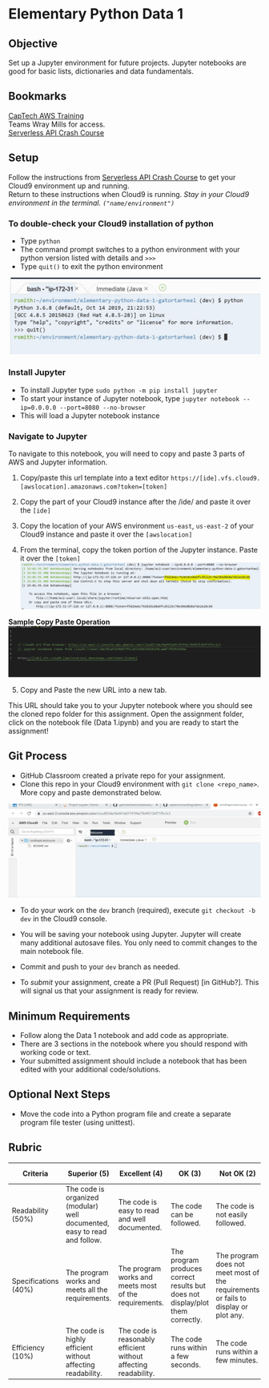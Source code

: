 # Elementary Python Data 1

## Objective

Set up a Jupyter environment for future projects.
Jupyter notebooks are good for basic lists, dictionaries and data fundamentals.

## Bookmarks

[CapTech AWS Training](captech-training.signin.aws.amazon.com)  
Teams Wray Mills for access.  
[Serverless API Crash Course](https://cap3totl.com/serverless-api-crash-course.html)  
<!-- <img src="aws-signin1.jpg" style="width: 20%; height: 20%;"> -->

## Setup  

Follow the instructions from [Serverless API Crash Course](https://cap3totl.com/serverless-api-crash-course.html) to get your Cloud9 environment up and running.  
Return to these instructions when Cloud9 is running.  _Stay in your Cloud9 environment in the terminal.  `("name/environment")`_

### To double-check your Cloud9 installation of python ###

* Type `python`
* The command prompt switches to a python environment with your python version listed with details and `>>>`  
* Type `quit()` to exit the python environment  
  
![Alternate text](images/pythonproof.JPG)  

### Install Jupyter ###

* To install Jupyter type `sudo python -m pip install jupyter`  
* To start your instance of Jupyter notebook, type `jupyter notebook --ip=0.0.0.0 --port=8080 --no-browser`
* This will load a Jupyter notebook instance  

 ### Navigate to Jupyter ###  
 To navigate to this notebook, you will need to copy and paste 3 parts of AWS and Jupyter information.  
  
1. Copy/paste this url template into a text editor `https://[ide].vfs.cloud9.[awslocation].amazonaws.com?token=[token]`
2. Copy the part of your Cloud9 instance after the /ide/ and paste it over the `[ide]`  

3. Copy the location of your AWS environment `us-east`, `us-east-2` of your Cloud9 instance and paste it over the `[awslocation]`  

4. From the terminal, copy the token portion of the Jupyter instance.  Paste it over the `[token]`
 ![Alternate text](images/grabthetoken.JPG)  

**Sample Copy Paste Operation**
![Alternate text](images/cloud9jupyter.gif)  

5. Copy and Paste the new URL into a new tab.


This URL should take you to your Jupyter notebook where you should see the cloned repo folder for this assignment.  Open the assignment folder, click on the notebook file (Data 1.ipynb) and you are ready to start the assignment! 

## Git Process

 * GitHub Classroom created a private repo for your assignment.
 * Clone this repo in your Cloud9 environment with `git clone <repo_name>`.  More copy and paste demonstrated below.
  
 ![Alternate text](images/gitcloneelempython.gif)  
 
 * To do your work on the `dev` branch (required), execute `git checkout -b dev` in the Cloud9 console.<br/>
 
 * You will be saving your notebook using Jupyter. Jupyter will create many additional autosave files. You only need to commit changes to the main notebook file.
 * Commit and push to your `dev` branch as needed.
 * To _submit_ your assignment, create a PR (Pull Request) [in GitHub?]. This will signal us that your assignment is ready for review.

## Minimum Requirements

* Follow along the Data 1 notebook and add code as appropriate.
* There are 3 sections in the notebook where you should respond with working code or text.
* Your submitted assignment should include a notebook that has been edited with your additional code/solutions.

## Optional Next Steps

* Move the code into a Python program file and create a separate program file tester (using unittest).

## Rubric

| Criteria | Superior (5) | Excellent (4) | OK (3) | Not OK (2) | Unsatisfactory (1) | Grade/Comments |
| --- | --- | --- | --- | --- | --- | --- |
| Readability (50%) | The code is organized (modular) well documented, easy to read and follow. | The code is easy to read and well documented. | The code can be followed. | The code is not easily followed. | The code is a mess. |  |
| Specifications (40%) | The program works and meets all the requirements. | The program works and meets most of the requirements. | The program produces correct results but does not display/plot them correctly. | The program does not meet most of the requirements or fails to display or plot any. | Program does not work at all. |  |
| Efficiency (10%) | The code is highly efficient without affecting readability. | The code is reasonably efficient without affecting readability. | The code runs within a few seconds. | The code runs within a few minutes. | The code takes over an hour to run (or doesn't run at all). | |

